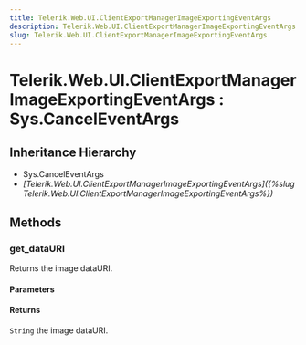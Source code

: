 ```yaml
---
title: Telerik.Web.UI.ClientExportManagerImageExportingEventArgs
description: Telerik.Web.UI.ClientExportManagerImageExportingEventArgs
slug: Telerik.Web.UI.ClientExportManagerImageExportingEventArgs
---
```


# Telerik.Web.UI.ClientExportManagerImageExportingEventArgs : Sys.CancelEventArgs

## Inheritance Hierarchy

* Sys.CancelEventArgs
* *[Telerik.Web.UI.ClientExportManagerImageExportingEventArgs]({%slug Telerik.Web.UI.ClientExportManagerImageExportingEventArgs%})*


## Methods

###  get_dataURI 

Returns the image dataURI. 

#### Parameters

#### Returns

`String` the image dataURI. 

